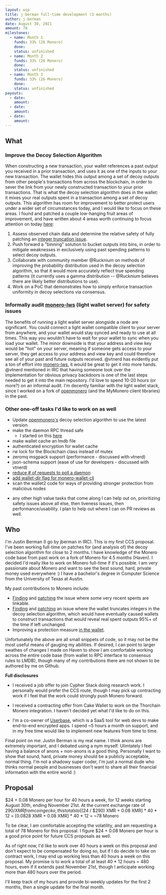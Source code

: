 ```yaml
---
layout: wip
title: j-berman full-time development (3 months)
author: j-berman
date: August 30, 2021
amount: 78
milestones:
  - name: Month 1
    funds: 33% (26 Monero)
    done:
    status: unfinished
  - name: Month 2
    funds: 33% (26 Monero)
    done:
    status: unfinished
  - name: Month 3
    funds: 33% (26 Monero)
    done:
    status: unfinished
payouts:
  - date:
    amount:
  - date:
    amount:
  - date:
    amount:
---
```


## What

### Improve the Decoy Selection Algorithm

When constructing a new transaction, your wallet references a past output you received in a prior transaction, and uses it as one of the inputs to your new transaction. The wallet hides this output among a set of decoy outputs from other people's transactions from across the blockchain, in order to sever the link from your newly constructed transaction to your prior transactions. That is what the decoy selection algorithm does in the wallet: it mixes your real outputs spent in a transaction among a set of decoy outputs. This algorithm has room for improvement to better protect users under a wider set of circumstances today, and I would like to focus on these areas. I found and patched a couple low-hanging fruit areas of improvement, and have written about 4 areas worth continuing to focus attention on today [here](https://github.com/monero-project/research-lab/issues/86):

1. Assess observed chain data and determine the relative safety of fully patching an [integer truncation issue](https://github.com/monero-project/monero/pull/7798#issuecomment-900728961).
2. Push forward a "binning" solution to bucket outputs into bins, in order to mitigate weaknesses in exclusively using past spending patterns to select decoy outputs.
3. Collaborate with community member @Rucknium on methods of improving the probability distribution used in the decoy selection algorithm, so that it would more accurately reflect true spending patterns (it currently uses a gamma distribution -- @Rucknium believes there are likely better distributions to use).
4. Work on a PoC that demonstrates how to simply enforce transaction uniformity in decoy selections via consensus.

### Informally audit [monero-lws](https://github.com/vtnerd/monero-lws) (light wallet server) for safety issues

The benefits of running a light wallet server alongside a node are significant. You could connect a light wallet compatible client to your server from anywhere, and your wallet would stay synced and ready to use at all times. This way you wouldn't have to wait for your wallet to sync when you load your wallet. The minor downside is that your address and view key would be "hot" on your server, meaning if someone gets access to your server, they get access to your address and view key and could therefore see all of your past and future outputs received. @vtnerd has evidently put a ton of effort into [monero-lws](https://github.com/vtnerd/monero-lws), it would be great to get it into more hands. @vtnerd mentioned in IRC that having someone look over the implementation for obvious privacy backdoors is one of the last steps needed to get it into the main repository. I'd love to spend 10-20 hours (or more?) on an informal audit. I'm decently familiar with the light wallet stack, since I worked on a fork of [openmonero](https://github.com/moneroexamples/openmonero) (and the MyMonero client libraries) in the past.

### Other one-off tasks I'd like to work on as well

- Update [openmonero's](https://github.com/moneroexamples/openmonero) decoy selection algorithm to use the latest version
- make the daemon RPC thread safe
	- I started on this [here](https://github.com/j-berman/monero/pull/1)
- make wallet cache an lmdb file
- authenticated encryption for wallet cache
- rw lock for the Blockchain class instead of mutex
- zeromq msgpack support (performance - discussed with vtnerd)
- json-schema support (ease of use for developers - discussed with vtnerd)
- [reduce # of requests to poll a daemon](https://github.com/monero-project/monero/issues/7571)
- [add wallet-dir flag for monero-wallet-cli](https://github.com/monero-project/monero/issues/7674)
- scan the wallet2 code for ways of providing stronger protection from malicious nodes

+ any other high value tasks that come along I can help out on, prioritizing safety issues above all else, then liveness issues, then performance/usability. I plan to help out where I can on PR reviews as well.


## Who

I'm Justin Berman (I go by jberman in IRC). This is my first CCS proposal. I've been working full-time on patches for (and analysis of) the decoy selection algorithm for close to 2 months. I have knowledge of the Monero code base from past work on a fork of Monero for 4.5 months (Haven). I decided I'd really like to work on Monero full-time if it's possible. I am very passionate about Monero and want to see the best sound, hard, private money used everywhere :) I have a bachelor's degree in Computer Science from the University of Texas at Austin.

My past contributions to Monero include:

- [Finding](https://github.com/monero-project/monero/issues/7807) and [patching](https://github.com/monero-project/monero/pull/7821) the issue where some very recent spents are linkable.
- [Finding](https://github.com/monero-project/monero/pull/7798) and [patching](https://github.com/monero-project/monero/pull/7845) an issue where the wallet truncates integers in the decoy selection algorithm, which would have eventually caused wallets to construct transactions that would reveal real spent outputs 95%+ of the time if left unchanged.
- Improving a protection measure [in the wallet](https://github.com/monero-project/monero/pull/7848).

Unfortunately the above are all small snippets of code, so it may not be the most useful means of gauging my abilities. If desired, I can point to larger swathes of changes I made on Haven to show I am comfortable working across the entire code base (from wallet to RPC interface to consensus rules to LMDB), though many of my contributions there are not shown to be authored by me on Github.

**Full disclosures**

- I received a job offer to join Cypher Stack doing research work. I personally would prefer the CCS route, though I may pick up contracting work if I feel that the work could strongly push Monero forward.

- I received a contracting offer from Cake Wallet to work on the Thorchain Monero integration. I haven't decided yet what I'd like to do on this.

- I'm a co-owner of [Userbase](https://userbase.com), which is a SaaS tool for web devs to make end-to-end encrypted apps. I spend ~5 hours a month on support, and in my free time would like to implement new features from time to time.

Final point on me: Justin Berman is my real name. I think anons are extremely important, and I debated using a nym myself. Ulimtately I feel having a balance of anons + non-anons is a good thing. Personally I want to show that sound, hard, private money should be a publicly acceptable, normal thing. I'm not a shadowy super coder, I'm just a normal dude who thinks normal people and businesses don't want to share all their financial information with the entire world :)

## Proposal

$24 + 0.08 Monero per hour for 40 hours a week, for 12 weeks starting August 30th, ending November 21st. At the current exchange rate of $290 / XMR from coingecko, this totals to [($24 / $290) XMR + 0.08 XMR] * 40 * 12 = [0.0828 XMR + 0.08 XMR] * 40 * 12 = ~78 Monero

To be clear, I am comfortable accepting the volatility, and am requesting a total of 78 Monero for this proposal. I figure $24 + 0.08 Monero per hour is a good price point for future CCS proposals as well.

As of right now, I'd like to work over 40 hours a week on this proposal and don't expect to be compensated for doing so, but if I do decide to take on contract work, I may end up working less than 40 hours a week on this proposal. My promise is to work a total of at least 40 * 12 hours = 480 hours, even if it extends past November 21st, though I anticipate working more than 480 hours over the period.

I'll keep track of my hours and provide bi-weekly updates for the first 2 months, then a single update for the final month.
